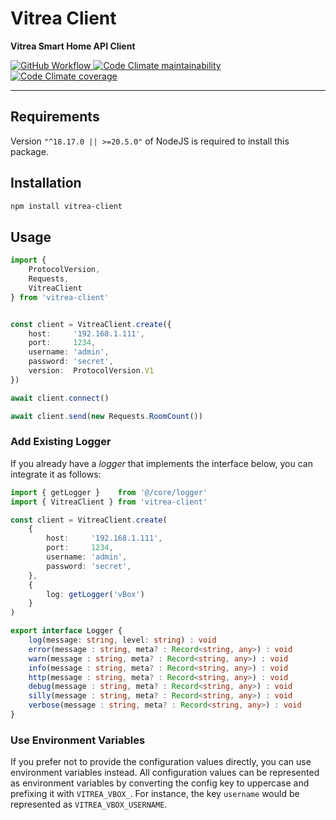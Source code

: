 # Vitrea Client

**Vitrea Smart Home API Client**

<a href="https://github.com/bdsoha/vitrea-client/actions/workflows/test.yml">
    <img alt="GitHub Workflow" src="https://img.shields.io/github/actions/workflow/status/bdsoha/vitrea-client/test.yml?branch=develop&logo=github&style=for-the-badge">
</a>

<a href="https://codeclimate.com/github/bdsoha/vitrea-client">
    <img alt="Code Climate maintainability" src="https://img.shields.io/codeclimate/maintainability/bdsoha/vitrea-client?logo=codeclimate&style=for-the-badge">
</a>

<a href="https://codeclimate.com/github/bdsoha/vitrea-client">
    <img alt="Code Climate coverage" src="https://img.shields.io/codeclimate/coverage/bdsoha/vitrea-client?logo=codeclimate&style=for-the-badge">
</a>

---

## Requirements

Version `"^18.17.0 || >=20.5.0"` of NodeJS is required to install this package.

## Installation

```bash
npm install vitrea-client
```

## Usage

```ts
import {
    ProtocolVersion,
    Requests,
    VitreaClient
} from 'vitrea-client'


const client = VitreaClient.create({
    host:     '192.168.1.111',
    port:     1234,
    username: 'admin',
    password: 'secret',
    version:  ProtocolVersion.V1
})

await client.connect()

await client.send(new Requests.RoomCount())
```

### Add Existing Logger

If you already have a *logger* that implements the interface below, you can integrate
it as follows:

```ts
import { getLogger }    from '@/core/logger'
import { VitreaClient } from 'vitrea-client'

const client = VitreaClient.create(
    {
        host:     '192.168.1.111',
        port:     1234,
        username: 'admin',
        password: 'secret',
    },
    {
        log: getLogger('vBox')
    }
)
```

```ts
export interface Logger {
    log(message: string, level: string) : void
    error(message : string, meta? : Record<string, any>) : void
    warn(message : string, meta? : Record<string, any>) : void
    info(message : string, meta? : Record<string, any>) : void
    http(message : string, meta? : Record<string, any>) : void
    debug(message : string, meta? : Record<string, any>) : void
    silly(message : string, meta? : Record<string, any>) : void
    verbose(message : string, meta? : Record<string, any>) : void
}
```

### Use Environment Variables

If you prefer not to provide the configuration values directly, you can use environment
variables instead.
All configuration values can be represented as environment variables by converting the
config key to uppercase and prefixing it with `VITREA_VBOX_`.
For instance, the key `username` would be represented as `VITREA_VBOX_USERNAME`.
